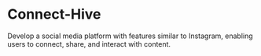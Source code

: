 # Connect-Hive
Develop a social media platform with features similar to Instagram, enabling users to connect, share, and interact with content.
